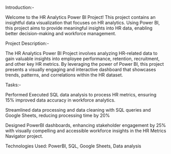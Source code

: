 Introduction:- 

Welcome to the HR Analytics Power BI Project! This project contains an insightful data visualization that focuses on HR analytics. Using Power BI, this project aims to provide meaningful insights into HR data, enabling better decision-making and workforce management.

Project Description:-

The HR Analytics Power BI Project involves analyzing HR-related data to gain valuable insights into employee performance, retention, recruitment, and other key HR metrics. By leveraging the power of Power BI, this project presents a visually engaging and interactive dashboard that showcases trends, patterns, and correlations within the HR dataset.

Tasks:- 

Performed Executed SQL data analysis to process HR metrics, ensuring 15% improved data accuracy in workforce analytics.

Streamlined data processing and data cleaning with SQL queries and Google Sheets, reducing processing time by 20%

Designed PowerBI dashboards, enhancing stakeholder engagement by 25% with visually compelling and accessible workforce insights in the HR Metrics Navigator project.

Technologies Used: PowerBI, SQL, Google Sheets, Data analysis
